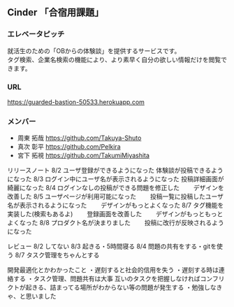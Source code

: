 ## Cinder 「合宿用課題」
### エレベータピッチ
就活生のための「OBからの体験談」を提供するサービスです。  
タグ検索、企業名検索の機能により、より素早く自分の欲しい情報だけを閲覧できます。  
### URL
https://guarded-bastion-50533.herokuapp.com    
### メンバー
- 周東 拓哉 https://github.com/Takuya-Shuto  
- 真次 彰平 https://github.com/Pelkira  
- 宮下 拓視 https://github.com/TakumiMiyashita  

リリースノート
8/2 ユーザ登録ができるようになった
    体験談が投稿できるようになった
8/3 ログイン中にユーザ名が表示されるようになった
    投稿詳細画面が綺麗になった
8/4 ログインなしの投稿ができる問題を修正した
　　デザインを改善した
8/5 ユーザページが利用可能になった
　　投稿一覧に投稿したユーザ名が表示されるようになった
　　デザインがもっとよくなった
8/7 タグ機能を実装した(検索もあるよ)
　　登録画面を改善した
　　デザインがもっともっとよくなった
8/8 プロダクト名が決まりました
　　投稿に改行が反映されるようになった

レビュー
8/2 してない
8/3 起きる・5時間寝る
8/4 問題の共有をする・gitを使う
8/7 タスク管理をちゃんとする

開発最適化とかわかったこと
・遅刻すると社会的信用を失う
・遅刻する時は連絡する
・タスク管理、問題共有は大事
互いのタスクを把握しなければコンフリクトが起きる、詰まってる場所がわからない等の問題が発生する
・勉強しなきゃ、と思いました

